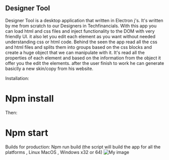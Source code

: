 ## Designer Tool
Designer Tool is a desktop application that written in Electron j's.
It's written by me from scratch to our Designers in Techfinancials.
With this app you can load html and css files and inject functionality to the DOM with very friendly UI.
it also let you edit each element as you want without needed understanding css or html code.
Behind the seen the app read all the css and html files and splits them into groups based on the css blocks and create a huge object that we can manipulate with it. 
It's read all the properties of each element and based on the information from the object it offer you the edit the elements.
after the user finish to work he can generate basiclly a new skin/copy from his website.


Installation:
# Npm install

Then:
# Npm start

Builds for production:
Npm run build (the script will build the app for all the platforms , Linux MacOS , Windows x32 or 64) 
![My image](https://user-images.githubusercontent.com/17859078/27674544-e3018bfa-5cae-11e7-842b-743c7a476634.png)

